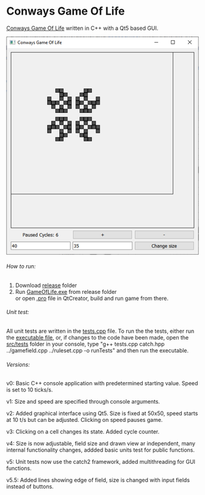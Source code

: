 # Conways Game Of Life
[Conways Game Of Life](https://en.wikipedia.org/wiki/Conway%27s_Game_of_Life) written in C++ with a Qt5 based GUI.

![alt text](https://github.com/jleipus/Game-Of-Life/blob/master/screencap.png?raw=true)

###### How to run:
1) Download [release](https://github.com/jleipus/Game-Of-Life/blob/master/release) folder
2) Run [GameOfLife.exe](https://github.com/jleipus/Game-Of-Life/blob/master/release/GameOfLife.exe) from release folder  
or open [.pro](https://github.com/jleipus/Game-Of-Life/blob/master/src/GameOfLife.pro) file in QtCreator, build and run game from there.

###### Unit test:
All unit tests are written in the [tests.cpp](https://github.com/jleipus/Game-Of-Life/blob/master/src/tests/tests.cpp) file. To run the the tests, either run the [executable file](https://github.com/jleipus/Game-Of-Life/blob/master/src/tests/runTests.exe), or, if changes to the code have been made, open the [src/tests](https://github.com/jleipus/Game-Of-Life/blob/master/src/tests) folder in your console, type "g++ tests.cpp catch.hpp ../gamefield.cpp ../ruleset.cpp -o runTests" and then run the executable.

###### Versions:

v0: Basic C++ console application with predetermined starting value. Speed is set to 10 ticks/s.

v1: Size and speed are specified through console arguments.

v2: Added graphical interface using Qt5. Size is fixed at 50x50, speed starts at 10 t/s but can be adjusted. Clicking on speed pauses game.

v3: Clicking on a cell changes its state. Added cycle counter.

v4: Size is now adjustable, field size and drawn view ar independent, many internal functionality changes, addded basic units test for public functions.

v5: Unit tests now use the catch2 framework, added multithreading for GUI functions.

v5.5: Added lines showing edge of field, size is changed with input fields instead of buttons.
